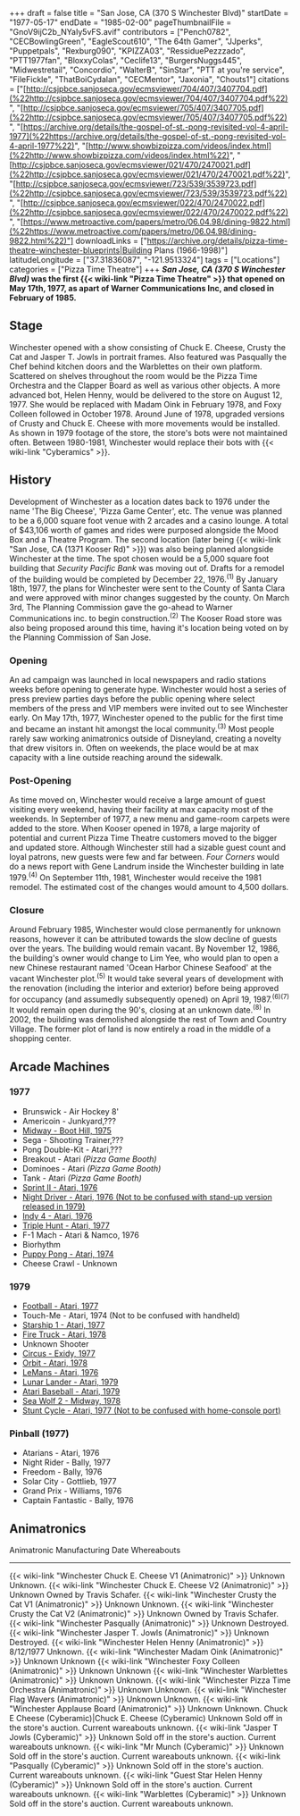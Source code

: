 +++
draft = false
title = "San Jose, CA (370 S Winchester Blvd)"
startDate = "1977-05-17"
endDate = "1985-02-00"
pageThumbnailFile = "GnoV9ijC2b_NYaIy5vFS.avif"
contributors = ["Pench0782", "CECBowlingGreen", "EagleScout610", "The 64th Gamer", "JJperks", "Puppetpals", "Rexburg090", "KPIZZA03", "RessiduePezzzado", "PTT1977fan", "BloxxyColas", "Ceclife13", "BurgersNuggs445", "Midwestretail", "Concordio", "WalterB", "SinStar", "PTT at you're service", "FileFickle", "ThatBoiCydalan", "CECMentor", "Jaxonia", "Chouts1"]
citations = ["[http://csjpbce.sanjoseca.gov/ecmsviewer/704/407/3407704.pdf](%22http://csjpbce.sanjoseca.gov/ecmsviewer/704/407/3407704.pdf%22)", "[http://csjpbce.sanjoseca.gov/ecmsviewer/705/407/3407705.pdf](%22http://csjpbce.sanjoseca.gov/ecmsviewer/705/407/3407705.pdf%22)", "[https://archive.org/details/the-gospel-of-st.-pong-revisited-vol-4-april-1977](%22https://archive.org/details/the-gospel-of-st.-pong-revisited-vol-4-april-1977%22)", "[http://www.showbizpizza.com/videos/index.html](%22http://www.showbizpizza.com/videos/index.html%22)", "[http://csjpbce.sanjoseca.gov/ecmsviewer/021/470/2470021.pdf](%22http://csjpbce.sanjoseca.gov/ecmsviewer/021/470/2470021.pdf%22)", "[http://csjpbce.sanjoseca.gov/ecmsviewer/723/539/3539723.pdf](%22http://csjpbce.sanjoseca.gov/ecmsviewer/723/539/3539723.pdf%22)", "[http://csjpbce.sanjoseca.gov/ecmsviewer/022/470/2470022.pdf](%22http://csjpbce.sanjoseca.gov/ecmsviewer/022/470/2470022.pdf%22)", "[https://www.metroactive.com/papers/metro/06.04.98/dining-9822.html](%22https://www.metroactive.com/papers/metro/06.04.98/dining-9822.html%22)"]
downloadLinks = ["https://archive.org/details/pizza-time-theatre-winchester-blueprints|Building Plans (1966-1998)"]
latitudeLongitude = ["37.31836087", "-121.9513324"]
tags = ["Locations"]
categories = ["Pizza Time Theatre"]
+++
***San Jose, CA (370 S Winchester Blvd)* was the first {{< wiki-link "Pizza Time Theatre" >}} that opened on May 17th, 1977, as apart of Warner Communications Inc, and closed in February of 1985.**

## Stage

Winchester opened with a show consisting of Chuck E. Cheese, Crusty the Cat and Jasper T. Jowls in portrait frames. Also featured was Pasqually the Chef behind kitchen doors and the Warblettes on their own platform. Scattered on shelves throughout the room would be the Pizza Time Orchestra and the Clapper Board as well as various other objects. A more advanced bot, Helen Henny, would be delivered to the store on August 12, 1977. She would be replaced with Madam Oink in February 1978, and Foxy Colleen followed in October 1978. Around June of 1978, upgraded versions of Crusty and Chuck E. Cheese with more movements would be installed. As shown in 1979 footage of the store, the store's bots were not maintained often. Between 1980-1981, Winchester would replace their bots with {{< wiki-link "Cyberamics" >}}.

## History

Development of Winchester as a location dates back to 1976 under the name 'The Big Cheese', 'Pizza Game Center', etc. The venue was planned to be a 6,000 square foot venue with 2 arcades and a casino lounge. A total of $43,106 worth of games and rides were purposed alongside the Mood Box and a Theatre Program. The second location (later being {{< wiki-link "San Jose, CA (1371 Kooser Rd)" >}}) was also being planned alongside Winchester at the time.
The spot chosen would be a 5,000 square foot building that *Security Pacific Bank* was moving out of. Drafts for a remodel of the building would be completed by December 22, 1976.<sup>(1)</sup> By January 18th, 1977, the plans for Winchester were sent to the County of Santa Clara and were approved with minor changes suggested by the county. On March 3rd, The Planning Commission gave the go-ahead to Warner Communications inc. to begin construction.<sup>(2)</sup> The Kooser Road store was also being proposed around this time, having it's location being voted on by the Planning Commission of San Jose.

### Opening

An ad campaign was launched in local newspapers and radio stations weeks before opening to generate hype. Winchester would host a series of press preview parties days before the public opening where select members of the press and VIP members were invited out to see Winchester early. On May 17th, 1977, Winchester opened to the public for the first time and became an instant hit amongst the local community.<sup>(3)</sup> Most people rarely saw working animatronics outside of Disneyland, creating a novelty that drew visitors in. Often on weekends, the place would be at max capacity with a line outside reaching around the sidewalk.

### Post-Opening

As time moved on, Winchester would receive a large amount of guest visiting every weekend, having their facility at max capacity most of the weekends. In September of 1977, a new menu and game-room carpets were added to the store. When Kooser opened in 1978, a large majority of potential and current Pizza Time Theatre customers moved to the bigger and updated store. Although Winchester still had a sizable guest count and loyal patrons, new guests were few and far between. *Four Corners* would do a news report with Gene Landrum inside the Winchester building in late 1979.<sup>(4)</sup>
On September 11th, 1981, Winchester would receive the 1981 remodel. The estimated cost of the changes would amount to 4,500 dollars.

### Closure

Around February 1985, Winchester would close permanently for unknown reasons, however it can be attributed towards the slow decline of guests over the years. The building would remain vacant. By November 12, 1986, the building's owner would change to Lim Yee, who would plan to open a new Chinese restaurant named 'Ocean Harbor Chinese Seafood' at the vacant Winchester plot.<sup>(5)</sup> It would take several years of development with the renovation (including the interior and exterior) before being approved for occupancy (and assumedly subsequently opened) on April 19, 1987.<sup>(6)(7)</sup> It would remain open during the 90's, closing at an unknown date.<sup>(8)</sup> In 2002, the building was demolished alongside the rest of Town and Country Village. The former plot of land is now entirely a road in the middle of a shopping center.

## Arcade Machines

### 1977

- Brunswick - Air Hockey 8'
- Americoin - Junkyard,???
- [Midway - Boot Hill, 1975](https://www.arcade-museum.com/game_detail.php?game_id=7193)
- Sega - Shooting Trainer,???
- Pong Double-Kit - Atari,???
- Breakout - Atari *(Pizza Game Booth)*
- Dominoes - Atari *(Pizza Game Booth)*
- Tank - Atari *(Pizza Game Booth)*
- [Sprint II - Atari, 1976](https://www.arcade-museum.com/game_detail.php?game_id=9739)
- [Night Driver - Atari, 1976 (Not to be
  confused with stand-up version released in 1979)](https://www.arcade-museum.com/game_detail.php?game_id=8866)
- [Indy 4 - Atari, 1976](https://www.arcade-museum.com/game_detail.php?game_id=8188)
- [Triple Hunt - Atari, 1977](https://www.arcade-museum.com/game_detail.php?game_id=10193)
- F-1 Mach - Atari & Namco, 1976
- Biorhythm
- [Puppy Pong - Atari, 1974](https://www.arcade-museum.com/game_detail.php?game_id=9159)
- Cheese Crawl - Unknown

### 1979

- [Football - Atari, 1977](https://www.arcade-museum.com/game_detail.php?game_id=13018)
- Touch-Me - Atari, 1974 (Not to be confused with handheld)
- [Starship 1 - Atari, 1977](https://www.arcade-museum.com/game_detail.php?game_id=9782)
- [Fire Truck - Atari, 1978](https://www.arcade-museum.com/game_detail.php?game_id=7814)
- Unknown Shooter
- [Circus - Exidy, 1977](https://www.arcade-museum.com/game_detail.php?game_id=7340)
- [Orbit - Atari, 1978](https://www.arcade-museum.com/game_detail.php?game_id=8929)
- [LeMans - Atari, 1976](https://www.arcade-museum.com/game_detail.php?game_id=8400)
- [Lunar Lander - Atari, 1979](https://www.arcade-museum.com/game_detail.php?game_id=8465)
- [Atari Baseball - Atari, 1979](https://www.arcade-museum.com/game_detail.php?game_id=6955)
- [Sea Wolf 2 - Midway, 1978](https://www.arcade-museum.com/game_detail.php?game_id=9460)
- [Stunt Cycle - Atari, 1977 (Not to be
  confused with home-console port)](https://www.arcade-museum.com/game_detail.php?game_id=9854)

### Pinball (1977)

- Atarians - Atari, 1976
- Night Rider - Bally, 1977
- Freedom - Bally, 1976
- Solar City - Gottlieb, 1977
- Grand Prix - Williams, 1976
- Captain Fantastic - Bally, 1976

## Animatronics

  Animatronic                                                             Manufacturing Date   Whereabouts
  ----------------------------------------------------------------------- -------------------- ---------------------------------------------------------------
  {{< wiki-link "Winchester Chuck E. Cheese V1 (Animatronic)" >}}     Unknown              Unknown.
  {{< wiki-link "Winchester Chuck E. Cheese V2 (Animatronic)" >}}     Unknown              Owned by Travis Schafer.
  {{< wiki-link "Winchester Crusty the Cat V1 (Animatronic)" >}}      Unknown              Unknown.
  {{< wiki-link "Winchester Crusty the Cat V2 (Animatronic)" >}}      Unknown              Owned by Travis Schafer.
  {{< wiki-link "Winchester Pasqually (Animatronic)" >}}              Unknown              Destroyed.
  {{< wiki-link "Winchester Jasper T. Jowls (Animatronic)" >}}        Unknown              Destroyed.
  {{< wiki-link "Winchester Helen Henny (Animatronic)" >}}            8/12/1977            Unknown.
  {{< wiki-link "Winchester Madam Oink (Animatronic)" >}}             Unknown              Unknown
  {{< wiki-link "Winchester Foxy Colleen (Animatronic)" >}}           Unknown              Unknown
  {{< wiki-link "Winchester Warblettes (Animatronic)" >}}             Unknown              Unknown.
  {{< wiki-link "Winchester Pizza Time Orchestra (Animatronic)" >}}   Unknown              Unknown.
  {{< wiki-link "Winchester Flag Wavers (Animatronic)" >}}            Unknown              Unknown.
  {{< wiki-link "Winchester Applause Board (Animatronic)" >}}         Unknown              Unknown.
  Chuck E Cheese (Cyberamic)|Chuck E. Cheese (Cyberamic)                 Unknown              Sold off in the store's auction. Current wareabouts unknown.
  {{< wiki-link "Jasper T Jowls (Cyberamic)" >}}                      Unknown              Sold off in the store's auction. Current wareabouts unknown.
  {{< wiki-link "Mr Munch (Cyberamic)" >}}                            Unknown              Sold off in the store's auction. Current wareabouts unknown.
  {{< wiki-link "Pasqually (Cyberamic)" >}}                           Unknown              Sold off in the store's auction. Current wareabouts unknown.
  {{< wiki-link "Guest Star Helen Henny (Cyberamic)" >}}              Unknown              Sold off in the store's auction. Current wareabouts unknown.
  {{< wiki-link "Warblettes (Cyberamic)" >}}                          Unknown              Sold off in the store's auction. Current wareabouts unknown.
